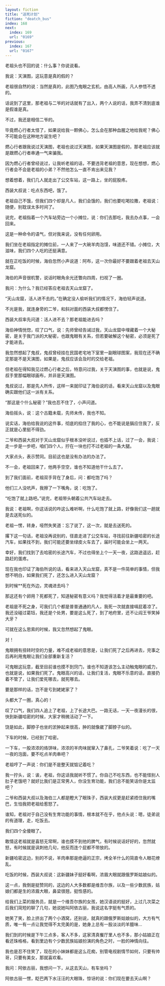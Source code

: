 ```yaml
---
layout: fiction
title: "送死计划"
fiction: "deatch_bus"
index: 168
next:
  index: 169
  url: "0169"
previous:
  index: 167
  url: "0167"
---
```

老祖头也不回的说：什么事？你说说看。

我说：天演图，这玩意是真的假的？

老祖很自然的说：当然是真的，此图乃鬼眼之玄机，由高人所画，凡人参悟不透的。

话说到了这里，那老祖与二爷的对话就有了出入，两个人说的话，我弄不清到底谁是假谁是真。

不过，我还是相信二爷的。

毕竟燃心行者太怪了，如果说给我一颗佛心，怎么会在那种血腥之地给我呢？佛心不可能会在这种地方诞生吧？

燃心行者跟我说过天演图，老祖也说过天演图，如果天演图是假的，那老祖应该就是跟燃心行者串通一气来骗我。

因为燃心行者曾经说过，让我听老祖的话，不要违背老祖的意思，现在想想，燃心行者会不会是老祖的小弟？不然他怎么一直不肯出来见我？

想着想着，我们几人就走出了公交车站，这一路上，坐的屁股疼。

西装大叔说：吃点东西吧，饿了。

老祖自己不饿，但我们四个却是凡人，我们会饿的，我们也要吃喝拉撒，老祖说：随便，别耽误太多时间了。

说完，老祖指着一个汽车站旁边一个小摊位，说：你们去那吃，我去办点事，一会回来。

这是一种命令的语气，但对我来说，没有任何卵用。

我们坐在老祖指定的摊位前，一人来了一大碗羊肉泡馍，味道还不错。小摊位，大滋味，我们四个人吃的还挺满意。

就在正吃饭的时候，海伯忽然小声说道：阿布，这一次你最好不要跟着老祖去天山龙窟。

海伯的声音很机警，说话时眼角余光还瞥向四周，扫视了一圈。

我问：为什么？我已经答应老祖去天山龙窟了。

“天山龙窟，活人进不去的。”在确定没人偷听我们的情况下，海伯轻声说道。

不光是我，就连身旁的二爷，和斜对面的西装大叔都愣住了。

西装大叔率先问道：活人进不去？那老祖能进去吗？

海伯神情恍惚，叹了口气，说：先师曾经告诫过我，天山龙窟中埋藏着一个大秘密，是关于我门派的大秘密，也跟鬼眼有关系，但若要破解这个秘密，必须是死了才能进去。

我忽然想起了鬼叔，鬼叔曾经挂在民国老宅地下室里一副眼球图案，我现在还不确定那是不是天演图，如果是，鬼叔应该会及时的交给老祖。

但老祖在得知我见过燃心行者之后，特意问过我，关于天演图的事，也就是说，鬼叔手里那幅眼球画布，并非是天演图。

鬼叔说过，那是先人所传，这样一来就印证了海伯说的话，看来天山龙窟以及鬼眼确实跟他们这一派有关系。

“那这是个什么秘密？”我也忍不住了，小声问道。

海伯摇头，说：这个古籍未载，先师未传，我也不知。

说实话，海伯给我说的这件事，彻底的掐住了我的心，也不能说是膈应住我了，反正就是心里挺不得劲。

二爷和西装大叔对于天山龙窟似乎根本没听说过，也插不上话，过了一会，我说：走一步是一步吧，咱们四个人，拧在一块也打不过老祖的一条大腿。

大家点头，表示赞同。目前这也是没有办法的办法了。

不一会，老祖回来了，他两手空空，谁也不知道他干什么去了。

到了我们面前，老祖双手背在了身后，问：都吃饱了吗？

他们三人没吭声，我擦了一下嘴角，说：吃饱了。

“吃饱了就上路吧。”说完，老祖带头朝着公共汽车站走去。

我说：老祖啊，你这话说的咋这么难听啊，什么吃饱了就上路，好像我们这一趟就是去送死似的。

老祖一愣，转身，哑然失笑道：忘了说了，这一次，就是去送死的。

撂下这一句话，老祖没再说别的，径直走进了公交车站，寻找前往新疆哈密的长途汽车，如果找不到，我们可能还要坐绿皮火车去了，届时可能会坐上一两天。

幸好，我们找到了去哈密的长途汽车，不过也得坐上个一天一夜，这路途遥远，赶路赶的蛋疼。

现在我也印证了海伯所说的话，看来进入天山龙窟，真不是一件简单的事情，但我想不明白，如果我们死了，还怎么进入天山龙窟？

到时候**死在外边，灵魂进去吗？

那这还有个卵用？死都死了，知道秘密有意义吗？我觉得活着才是最重要的吧。

老祖是不死之身，可我们几个都是普普通通的凡人，我死一次就直接嗝屁着凉了。我还没碰过葛钰，我还是个处男，要是这么死了，到了地府里，还不让阎王爷笑掉大牙？

可就在这么思索的时候，我又忽然想起了鬼眼。

对！

鬼眼拥有扭转时空的力量，难不成老祖的意思是，让我们死了之后再进去，完事之后再利用鬼眼让我们全部重新复活？

可鬼眼这玩意，截至目前谁也摸不到窍门，谁也不知道该怎么主动触鬼眼的威力，也就是说，如果我们死了。鬼眼高兴的话，让我们复活，鬼眼不乐意的话，直接扔着不管了，让我们爱死哪去，就死哪去。

要是那样的话，岂不是亏到姥姥家了？

头都大了一圈，真心的！

叹了口气，我们四人追上了老祖，上了长途大巴。一路无话，一天一夜漫长的很，快到新疆哈密的时候，大家才稍微活动了一下。

饶是如此，脚脖子也坐的淤肿起来很高，肿的就像崴了脚脖子似的。

下车的时候，已经到了哈密。

一下车，一股浓浓的烙饼味，浓浓的羊肉味就窜入了鼻孔，二爷笑着说：吃了一天一夜的泡面，要不吃点羊肉串吧？

老祖哼了一声说：你们是不是整天就惦记着吃？

我一拧头，说：诶，老祖，你这话我就听不惯了。你自己不吃东西，也不能怪别人肚子老饿吧？就好比我们是正常男人，你没生育功能，我们总不能笑话你是太监吧？

二爷和西装大叔以及海伯三人都是瞪大了眼珠子，西装大叔更是赶紧捂住我的嘴巴，生怕我把老祖给惹怒了。

谁知，老祖对于自己没有生育功能的事情，根本就不在乎，他点头说：嗯，徒弟说的有道理，走，吃饭去。

我们四个全傻眼了。

敢情这老祖就是喜怒无常啊，谁也摸不到他的脾气，有时候说话好好的，忽然就怒，有时候就是讽刺他几句，他反而连个屁都不带放的。

新疆哈密这边，别的不说，羊肉串那是绝逼的正宗，烤全羊什么的简直令人眼花缭乱。

吃饭的时候，西装大叔说：这新疆妹子挺好看啊，浓眉大眼就跟俄罗斯姑娘似的。

这一点，我倒是挺赞同的，这边的人大多数都是维吾尔族，以及一些少数民族，姑娘们都是生的浓眉大眼，鼻梁很翘，挺性感的。

给我们上菜的服务员，就是一个维吾尔族的女孩，她汉语说的挺好，上过几次菜之后我们简短的聊了几句，她说她叫阿依古丽，我说这名字挺有气质的。

她笑了笑，脸上挤出了两个小酒窝，还别说，就真的跟俄罗斯姑娘似的，大方有气质，唯一有一点让我觉得不太完美的是，她身上总有一股淡淡的羊膻味...

我们到的时候是下午三点多，客人不多，这家清真餐厅里人也不多，那小姑娘正在看还珠格格，看到里边有个少数民族姑娘扮演的角色之时，一脸的神情向往。

我也是忍不住笑了，现在的小妹妹都是这么花痴，别管电视剧情节如何，只要有帅哥，只要有美女，那就喜欢看。

我问：阿依古丽，我想问一下，从这去天山，有车坐吗？

阿依古丽一愣，眨巴两下水汪汪的大眼珠，惊讶的说：你们现在要去天山啊？